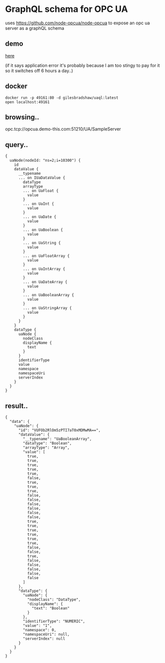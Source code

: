 # GraphQL schema for OPC UA

uses https://github.com/node-opcua/node-opcua to expose an opc ua server as a graphQL schema


## demo

[here](https://ua-ql.herokuapp.com/ns=5;i=1/mimic "demo")

(if it says application error it's probably because I am too stingy to pay for it so it switches off 6 hours a day..)

## docker

````
docker run -p 49161:80 -d gilesbradshaw/uaql:latest
open localhost:49161
````

## browsing..

opc.tcp://opcua.demo-this.com:51210/UA/SampleServer

## query..
````
{
  uaNode(nodeId: "ns=2;i=10300") {
    id
    dataValue {
      __typename
      ... on IUaDataValue {
        dataType
        arrayType
        ... on UaFloat {
          value
        }
        ... on UaInt {
          value
        }
        ... on UaDate {
          value
        }
        ... on UaBoolean {
          value
        }
        ... on UaString {
          value
        }
        ... on UaFloatArray {
          value
        }
        ... on UaIntArray {
          value
        }
        ... on UaDateArray {
          value
        }
        ... on UaBooleanArray {
          value
        }
        ... on UaStringArray {
          value
        }
      }
    }
    dataType {
      uaNode {
        nodeClass
        displayName {
          text
        }
      }
      identifierType
      value
      namespace
      namespaceUri
      serverIndex
    }
  }
}

````
## result..

````
{
  "data": {
    "uaNode": {
      "id": "VUFOb2RlOm5zPTI7aT0xMDMwMA==",
      "dataValue": {
        "__typename": "UaBooleanArray",
        "dataType": "Boolean",
        "arrayType": "Array",
        "value": [
          true,
          true,
          true,
          true,
          true,
          false,
          true,
          true,
          true,
          false,
          false,
          false,
          false,
          false,
          false,
          true,
          true,
          true,
          true,
          true,
          true,
          false,
          false,
          true,
          false,
          false,
          false,
          false,
          false
        ]
      },
      "dataType": {
        "uaNode": {
          "nodeClass": "DataType",
          "displayName": {
            "text": "Boolean"
          }
        },
        "identifierType": "NUMERIC",
        "value": "1",
        "namespace": 0,
        "namespaceUri": null,
        "serverIndex": null
      }
    }
  }
}
````
